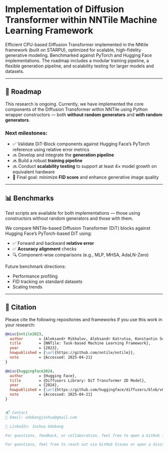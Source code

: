 # Implementation of Diffusion Transformer within NNTile Machine Learning Framework

Efficient CPU-based Diffusion Transformer implemented in the NNtile framework (built on STARPU), optimized for scalable, high-fidelity generative modeling. Benchmarked against PyTorch and Hugging Face implementations. The roadmap includes a modular training pipeline, a flexible generation pipeline, and scalability testing for larger models and datasets.

---

## 📅 Roadmap

This research is ongoing. Currently, we have implemented the core components of the Diffusion Transformer within NNTile using Python wrapper constructors — both **without random generators** and **with random generators**.

### Next milestones:
- ✅ Validate DiT-Block components against Hugging Face’s PyTorch reference using relative error metrics
- 🔜 Develop and integrate the **generation pipeline**
- 🔜 Build a robust **training pipeline**
- 🔜 Conduct **scalability testing** to support at least 4× model growth on equivalent hardware
- 🎯 Final goal: minimize **FID score** and enhance generative image quality

---

## 📊 Benchmarks

Test scripts are available for both implementations — those using constructors without random generators and those with them.

We compare NNTile-based Diffusion Transformer (DiT) blocks against Hugging Face’s PyTorch-based DiT using:
- ✅ Forward and backward **relative error**
- ✅ **Accuracy alignment** checks
- 🔍 Component-wise comparisons (e.g., MLP, MHSA, AdaLN-Zero)

Future benchmark directions:
- Performance profiling
- FID tracking on standard datasets
- Scaling trends

---

## 📖 Citation

Please cite the following repositories and frameworks if you use this work in your research:

```bibtex
@misc{nntile2023,
  author       = {Aleksandr Mikhalev, Aleksandr Katrutsa, Konstantin Sozykin, Gleb Karpov, Daniel Bershatsky},
  title        = {NNTile: Task-based Machine Learning Framework},
  year         = {2023},
  howpublished = {\url{https://github.com/nntile/nntile}},
  note         = {Accessed: 2025-04-21}
}

@misc{huggingface2024,
  author       = {Hugging Face},
  title        = {Diffusers Library: DiT Transformer 2D Model},
  year         = {2024},
  howpublished = {\url{https://github.com/huggingface/diffusers/blob/v0.32.2/src/diffusers/models/transformers/dit_transformer_2d.py}},
  note         = {Accessed: 2025-04-21}
}


📬 Contact
📧 Email: udobangjoshua@gmail.com

🔗 LinkedIn: Joshua Udobang

For questions, feedback, or collaboration, feel free to open a GitHub issue or start a discussion in the repo

For questions, feel free to reach out via GitHub Issues or open a discussion in the repo.
